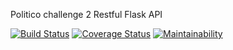 Politico challenge 2 
Restful Flask API

[![Build Status](https://travis-ci.org/rainbowcores/politico2.svg?branch=develop)](https://travis-ci.org/rainbowcores/politico2) [![Coverage Status](https://coveralls.io/repos/github/rainbowcores/politico2/badge.svg?branch=ch-validations-tests-163781483)](https://coveralls.io/github/rainbowcores/politico2?branch=ch-validations-tests-163781483) [![Maintainability](https://api.codeclimate.com/v1/badges/88e335ce50be8a72dc27/maintainability)](https://codeclimate.com/github/rainbowcores/politico2/maintainability)
